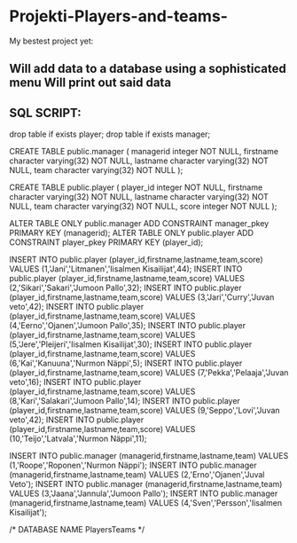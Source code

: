 # Projekti-Players-and-teams-

My bestest project yet:

Will add data to a database using a sophisticated menu
Will print out said data
-----------------------------------------------------
SQL SCRIPT:
-----------------------------------------------------

drop table if exists player;
drop table if exists manager;

CREATE TABLE public.manager (
    managerid integer NOT NULL,
    firstname character varying(32) NOT NULL,
    lastname character varying(32) NOT NULL,
    team character varying(32) NOT NULL
);

CREATE TABLE public.player (
    player_id integer NOT NULL,
    firstname character varying(32) NOT NULL,
    lastname character varying(32) NOT NULL,
    team character varying(32) NOT NULL,
	score integer NOT NULL
);



ALTER TABLE ONLY public.manager
ADD CONSTRAINT manager_pkey PRIMARY KEY (managerid);
ALTER TABLE ONLY public.player
ADD CONSTRAINT player_pkey PRIMARY KEY (player_id);
	
			
INSERT INTO public.player (player_id,firstname,lastname,team,score) VALUES (1,'Jani','Litmanen','Iisalmen Kisailijat',44);
INSERT INTO public.player (player_id,firstname,lastname,team,score) VALUES (2,'Sikari','Sakari','Jumoon Pallo',32);
INSERT INTO public.player (player_id,firstname,lastname,team,score) VALUES (3,'Jari','Curry','Juvan veto',42);
INSERT INTO public.player (player_id,firstname,lastname,team,score) VALUES (4,'Eerno','Ojanen','Jumoon Pallo',35);
INSERT INTO public.player (player_id,firstname,lastname,team,score) VALUES (5,'Jere','Pleijeri','Iisalmen Kisailijat',30);
INSERT INTO public.player (player_id,firstname,lastname,team,score) VALUES (6,'Kai','Kanuuna','Nurmon Näppi',5);
INSERT INTO public.player (player_id,firstname,lastname,team,score) VALUES (7,'Pekka','Pelaaja','Juvan veto',16);
INSERT INTO public.player (player_id,firstname,lastname,team,score) VALUES (8,'Kari','Salakari','Jumoon Pallo',14);
INSERT INTO public.player (player_id,firstname,lastname,team,score) VALUES (9,'Seppo','Lovi','Juvan veto',42);
INSERT INTO public.player (player_id,firstname,lastname,team,score) VALUES (10,'Teijo','Latvala','Nurmon Näppi',11);

INSERT INTO public.manager (managerid,firstname,lastname,team) VALUES (1,'Roope','Roponen','Nurmon Näppi');
INSERT INTO public.manager (managerid,firstname,lastname,team) VALUES (2,'Erno','Ojanen','Juval Veto');
INSERT INTO public.manager (managerid,firstname,lastname,team) VALUES (3,'Jaana','Jannula','Jumoon Pallo');
INSERT INTO public.manager (managerid,firstname,lastname,team) VALUES (4,'Sven','Persson','Iisalmen Kisailijat');

/*
DATABASE NAME PlayersTeams
*/
